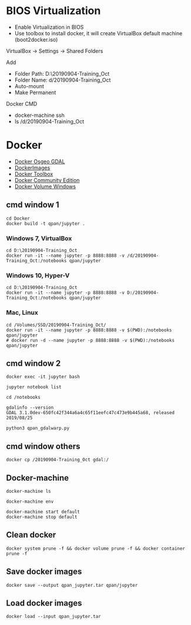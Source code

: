 # BIOS Virtualization

* Enable Virtualization in BIOS
* Use toolbox to install docker, it will create VirtualBox default machine (boot2docker.iso)

VirtualBox -> Settings -> Shared Folders

Add

* Folder Path: D:\20190904-Training_Oct
* Folder Name: d/20190904-Training_Oct
* Auto-mount
* Make Permanent

Docker CMD

* docker-machine ssh
* ls /d/20190904-Training_Oct

# Docker

* [Docker Osgeo GDAL](https://hub.docker.com/r/osgeo/gdal)
* [DockerImages](https://wiki.osgeo.org/wiki/DockerImages)
* [Docker Toolbox](https://docs.docker.com/toolbox/overview/)
* [Docker Community Edition](https://docs.docker.com/docker-for-windows/release-notes/)
* [Docker Volume Windows](https://stackoverflow.com/questions/33126271/how-to-use-volume-option-with-docker-toolbox-on-windows)

## cmd window 1

```
cd Docker
docker build -t qpan/jupyter .
```

### Windows 7, VirtualBox

```
cd D:\20190904-Training_Oct
docker run -it --name jupyter -p 8888:8888 -v /d/20190904-Training_Oct:/notebooks qpan/jupyter
```

### Windows 10, Hyper-V

```
cd D:\20190904-Training_Oct
docker run -it --name jupyter -p 8888:8888 -v D:/20190904-Training_Oct:/notebooks qpan/jupyter
```

### Mac, Linux

```
cd /Volumes/SSD/20190904-Training_Oct/
docker run -it --name jupyter -p 8888:8888 -v $(PWD):/notebooks qpan/jupyter
# docker run -d --name jupyter -p 8888:8888 -v $(PWD):/notebooks qpan/jupyter
```

## cmd window 2

```
docker exec -it jupyter bash

jupyter notebook list

cd /notebooks

gdalinfo --version
GDAL 3.1.0dev-650fc42f344a6a4c65f11eefc47c473e9b445a68, released 2019/08/25

python3 qpan_gdalwarp.py 
```

## cmd window others

```
docker cp /20190904-Training_Oct gdal:/
```

## Docker-machine

```
docker-machine ls

docker-machine env

docker-machine start default
docker-machine stop default
```

## Clean docker

```
docker system prune -f && docker volume prune -f && docker container prune -f
```

## Save docker images

```
docker save --output qpan_jupyter.tar qpan/jupyter
```

## Load docker images

```
docker load --input qpan_jupyter.tar
```
